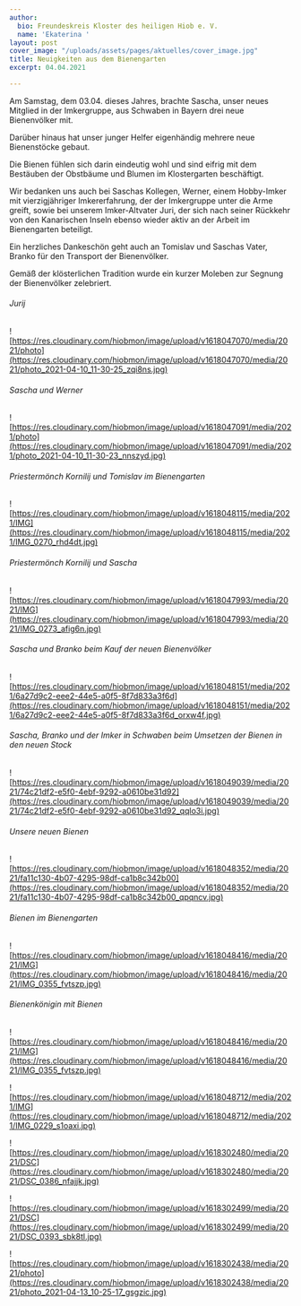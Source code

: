 ```yaml
---
author:
  bio: Freundeskreis Kloster des heiligen Hiob e. V.
  name: 'Ekaterina '
layout: post
cover_image: "/uploads/assets/pages/aktuelles/cover_image.jpg"
title: Neuigkeiten aus dem Bienengarten
excerpt: 04.04.2021

---
```

Am Samstag, dem 03.04. dieses Jahres, brachte Sascha, unser neues Mitglied in der Imkergruppe, aus Schwaben in Bayern drei neue Bienenvölker mit.

Darüber hinaus hat unser junger Helfer eigenhändig mehrere neue Bienenstöcke gebaut.

Die Bienen fühlen sich darin eindeutig wohl und sind eifrig mit dem Bestäuben der Obstbäume und Blumen im Klostergarten beschäftigt.

Wir bedanken uns auch bei Saschas Kollegen, Werner, einem Hobby-Imker mit vierzigjähriger Imkererfahrung, der der Imkergruppe unter die Arme greift, sowie bei unserem Imker-Altvater Juri, der sich nach seiner Rückkehr von den Kanarischen Inseln ebenso wieder aktiv an der Arbeit im Bienengarten beteiligt.

Ein herzliches Dankeschön geht auch an Tomislav und Saschas Vater, Branko für den Transport der Bienenvölker.

Gemäß der klösterlichen Tradition wurde ein kurzer Moleben zur Segnung der Bienenvölker zelebriert.

###### Jurij

![https://res.cloudinary.com/hiobmon/image/upload/v1618047070/media/2021/photo](https://res.cloudinary.com/hiobmon/image/upload/v1618047070/media/2021/photo_2021-04-10_11-30-25_zqi8ns.jpg)

###### Sascha und Werner

![https://res.cloudinary.com/hiobmon/image/upload/v1618047091/media/2021/photo](https://res.cloudinary.com/hiobmon/image/upload/v1618047091/media/2021/photo_2021-04-10_11-30-23_nnszyd.jpg)

###### Priestermönch Kornilij und Tomislav im Bienengarten

![https://res.cloudinary.com/hiobmon/image/upload/v1618048115/media/2021/IMG](https://res.cloudinary.com/hiobmon/image/upload/v1618048115/media/2021/IMG_0270_rhd4dt.jpg)

###### Priestermönch Kornilij und Sascha

![https://res.cloudinary.com/hiobmon/image/upload/v1618047993/media/2021/IMG](https://res.cloudinary.com/hiobmon/image/upload/v1618047993/media/2021/IMG_0273_afig6n.jpg)

###### Sascha und Branko beim Kauf der neuen Bienenvölker

![https://res.cloudinary.com/hiobmon/image/upload/v1618048151/media/2021/6a27d9c2-eee2-44e5-a0f5-8f7d833a3f6d](https://res.cloudinary.com/hiobmon/image/upload/v1618048151/media/2021/6a27d9c2-eee2-44e5-a0f5-8f7d833a3f6d_orxw4f.jpg)

###### Sascha, Branko und der Imker in Schwaben beim Umsetzen der Bienen in den neuen Stock

![https://res.cloudinary.com/hiobmon/image/upload/v1618049039/media/2021/74c21df2-e5f0-4ebf-9292-a0610be31d92](https://res.cloudinary.com/hiobmon/image/upload/v1618049039/media/2021/74c21df2-e5f0-4ebf-9292-a0610be31d92_qqlo3i.jpg)

###### Unsere neuen Bienen

![https://res.cloudinary.com/hiobmon/image/upload/v1618048352/media/2021/fa11c130-4b07-4295-98df-ca1b8c342b00](https://res.cloudinary.com/hiobmon/image/upload/v1618048352/media/2021/fa11c130-4b07-4295-98df-ca1b8c342b00_qpqncv.jpg)

###### Bienen im Bienengarten

![https://res.cloudinary.com/hiobmon/image/upload/v1618048416/media/2021/IMG](https://res.cloudinary.com/hiobmon/image/upload/v1618048416/media/2021/IMG_0355_fvtszp.jpg)

###### Bienenkönigin mit Bienen

![https://res.cloudinary.com/hiobmon/image/upload/v1618048416/media/2021/IMG](https://res.cloudinary.com/hiobmon/image/upload/v1618048416/media/2021/IMG_0355_fvtszp.jpg)

![https://res.cloudinary.com/hiobmon/image/upload/v1618048712/media/2021/IMG](https://res.cloudinary.com/hiobmon/image/upload/v1618048712/media/2021/IMG_0229_s1oaxi.jpg)

![https://res.cloudinary.com/hiobmon/image/upload/v1618302480/media/2021/DSC](https://res.cloudinary.com/hiobmon/image/upload/v1618302480/media/2021/DSC_0386_nfajjk.jpg)

![https://res.cloudinary.com/hiobmon/image/upload/v1618302499/media/2021/DSC](https://res.cloudinary.com/hiobmon/image/upload/v1618302499/media/2021/DSC_0393_sbk8tl.jpg)

![https://res.cloudinary.com/hiobmon/image/upload/v1618302438/media/2021/photo](https://res.cloudinary.com/hiobmon/image/upload/v1618302438/media/2021/photo_2021-04-13_10-25-17_gsgzic.jpg)